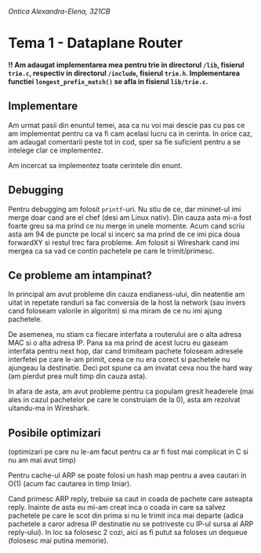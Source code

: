 *Ontica Alexandra-Elena, 321CB*
# Tema 1 - Dataplane Router

**!! Am adaugat implementarea mea pentru trie in directorul `/lib`, fisierul `trie.c`, respectiv in directorul `/include`, fisierul `trie.h`. Implementarea functiei `longest_prefix_match()` se afla in fisierul `lib/trie.c`.**

## Implementare
Am urmat pasii din enuntul temei, asa ca nu voi mai descie pas cu pas ce am implementat pentru ca va fi cam acelasi lucru ca in cerinta. In orice caz, am adaugat comentarii peste tot in cod, sper sa fie suficient pentru a se intelege clar ce implementez.

Am incercat sa implementez toate cerintele din enunt.

## Debugging
Pentru debugging am folosit `printf`-uri. Nu stiu de ce, dar mininet-ul imi merge doar cand are el chef (desi am Linux nativ). Din cauza asta mi-a fost foarte greu sa ma prind ce nu merge in unele momente. Acum cand scriu asta am 94 de puncte pe local si incerc sa ma prind de ce imi pica doua forwardXY si restul trec fara probleme. Am folosit si Wireshark cand imi mergea ca sa vad ce contin pachetele pe care le trimit/primesc.

## Ce probleme am intampinat?
In principal am avut probleme din cauza endianess-ului, din neatentie am uitat in repetate randuri sa fac conversia de la host la network (sau invers cand foloseam valorile in algoritm) si ma miram de ce nu imi ajung pachetele.

De asemenea, nu stiam ca fiecare interfata a routerului are o alta adresa MAC si o alta adresa IP. Pana sa ma prind de acest lucru eu gaseam interfata pentru next hop, dar cand trimiteam pachete foloseam adresele interfetei pe care le-am primit, ceea ce nu era corect si pachetele nu ajungeau la destinatie. Deci pot spune ca am invatat ceva nou the hard way (am pierdut prea mult timp din cauza asta).

In afara de asta, am avut probleme pentru ca populam gresit headerele (mai ales in cazul pachetelor pe care le construiam de la 0), asta am rezolvat uitandu-ma in Wireshark.

## Posibile optimizari
(optimizari pe care nu le-am facut pentru ca ar fi fost mai complicat in C si nu am mai avut timp)

Pentru cache-ul ARP se poate folosi un hash map pentru a avea cautari in O(1) (acum fac cautarea in timp liniar).

Cand primesc ARP reply, trebuie sa caut in coada de pachete care asteapta reply. Inainte de asta eu mi-am creat inca o coada in care sa salvez pachetele pe care le scot din prima si nu le trimit inca mai departe (adica pachetele a caror adresa IP destinatie nu se potriveste cu IP-ul sursa al ARP reply-ului). In loc sa folosesc 2 cozi, aici as fi putut sa foloses un dequeue (folosesc mai putina memorie).
